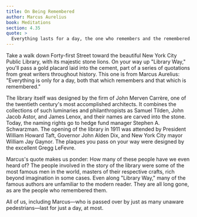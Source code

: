 ```yaml
---
title: On Being Remembered
author: Marcus Aurelius
book: Meditations
section: 4.35
quote: >
  Everything lasts for a day, the one who remembers and the remembered.
---
```


Take a walk down Forty-first Street toward the beautiful New York City Public Library, with its majestic stone lions. On your way up "Library Way," you'll pass a gold placard laid into the cement, part of a series of quotations from great writers throughout history. This one is from Marcus Aurelius: "Everything is only for a day, both that which remembers and that which is remembered."

The library itself was designed by the firm of John Merven Carrère, one of the twentieth century's most accomplished architects. It combines the collections of such luminaries and philanthropists as Samuel Tilden, John Jacob Astor, and James Lenox, and their names are carved into the stone. Today, the naming rights go to hedge fund manager Stephen A. Schwarzman. The opening of the library in 1911 was attended by President William Howard Taft, Governor John Alden Dix, and New York City mayor William Jay Gaynor. The plaques you pass on your way were designed by the excellent Gregg LeFevre.

Marcus's quote makes us ponder: How many of these people have we even heard of? The people involved in the story of the library were some of the most famous men in the world, masters of their respective crafts, rich beyond imagination in some cases. Even along "Library Way," many of the famous authors are unfamiliar to the modern reader. They are all long gone, as are the people who remembered them.

All of us, including Marcus—who is passed over by just as many unaware pedestrians—last for just a day, at most.
